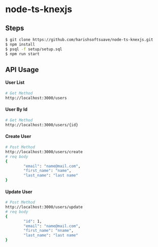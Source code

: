 # node-ts-knexjs
## Steps
```sh
$ git clone https://github.com/harishsoftsuave/node-ts-knexjs.git
$ npm install
$ psql -f setup/setup.sql
$ npm run start
```

## API Usage
#### User List
```sh
# Get Method
http://localhost:3000/users
```

#### User By Id
```sh
# Get Method
http://localhost:3000/users/{id}
```

#### Create User
```sh
# Post Method
http://localhost:3000/users/create
# req body
{
        "email": "name@mail.com",
        "first_name": "name",
        "last_name": "last name"
}
```

#### Update User
```sh
# Post Method
http://localhost:3000/users/update
# req body
{
        "id": 1,
        "email": "name@mail.com",
        "first_name": "nname",
        "last_name": "last name"
}
```
